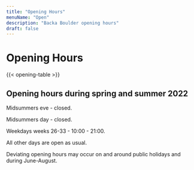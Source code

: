 ```yaml
---
title: "Opening Hours"
menuName: "Open"
description: "Backa Boulder opening hours"
draft: false
---
```


# Opening Hours

{{< opening-table >}}

##

<!-- 
You can use this template for temporary opening hours
1. Remove this text and the html comment tags
2. Edit the information below
3. Voila, site will display temp opening hours.
4. Don't forget to change the Swedish content.

-->

## Opening hours during spring and summer 2022

Midsummers eve - closed.

Midsummers day - closed.

Weekdays weeks 26-33 - 10:00 - 21:00.

All other days are open as usual.


Deviating opening hours may occur on and around public holidays and during June-August.
